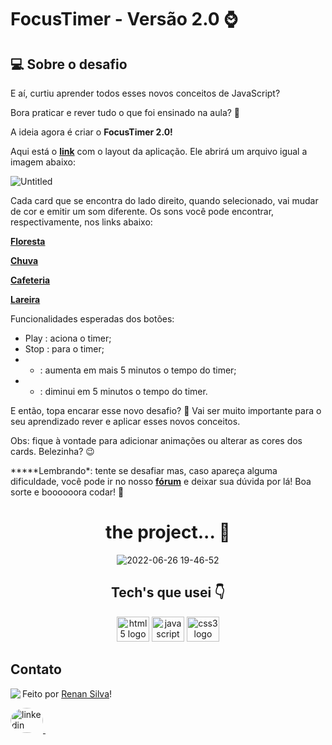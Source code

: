 # FocusTimer - Versão 2.0 ⌚️

## 💻 Sobre o desafio

E aí, curtiu aprender todos esses novos conceitos de JavaScript?

Bora praticar e rever tudo o que foi ensinado na aula? **💜**

A ideia agora é criar o **FocusTimer 2.0!**

Aqui está o [**link**](https://www.figma.com/file/Pw8yMsK7HFkD6aISZt6gPA/Stage-05---Focus-Timer-2.0/duplicate) com o layout da aplicação. Ele abrirá um arquivo igual a imagem abaixo:

![Untitled](https://s3-us-west-2.amazonaws.com/secure.notion-static.com/3acaacb2-9623-421d-9948-0c5d759d4186/Untitled.png)

Cada card que se encontra do lado direito, quando selecionado, vai mudar de cor e emitir um som diferente. Os sons você pode encontrar, respectivamente, nos links abaixo:

[**Floresta**](https://drive.google.com/file/d/1CRHkV72WUMdcqec5GT_KdsqFz0z3VAOA/view)

[**Chuva**](https://drive.google.com/file/d/1Ip8xBqAUJ-bty51Wz8JBtX_bWXCgA0P2/view)

[**Cafeteria**](https://drive.google.com/file/d/1OxLKpCwg2wrxXFNUHgZxJ51QEt0ac5RA/view)

[**Lareira**](https://drive.google.com/file/d/1MakaBPxJvTa_whaSM3kEbRcxiVd1GRCB/view)

Funcionalidades esperadas dos botões:

- Play : aciona o timer;
- Stop : para o timer;
- - : aumenta em mais 5 minutos o tempo do timer;
- - : diminui em 5 minutos o tempo do timer.

E então, topa encarar esse novo desafio? **💜**
Vai ser muito importante para o seu aprendizado rever e aplicar esses novos conceitos.

Obs: fique à vontade para adicionar animações ou alterar as cores dos cards. Belezinha? 😉

**\***Lembrando\*: tente se desafiar mas, caso apareça alguma dificuldade, você pode ir no nosso **[fórum](https://app.rocketseat.com.br/h/forum/explorer)** e deixar sua dúvida por lá!
Boa sorte e boooooora codar! **🚀**

<div align="center">

# the project... 🤩
![2022-06-26 19-46-52](https://user-images.githubusercontent.com/101990719/175839777-df4c2685-d237-4503-94f1-3f6247f24f77.gif)


<h2 align="center">Tech's que usei 👇</h2>


  <img src="https://cdn.jsdelivr.net/gh/devicons/devicon/icons/html5/html5-original.svg" height="40" width="52" alt="html5 logo"  />
  <img src="https://cdn.jsdelivr.net/gh/devicons/devicon/icons/javascript/javascript-original.svg" height="40" width="52" alt="javascript logo"  />
  <img src="https://cdn.jsdelivr.net/gh/devicons/devicon/icons/css3/css3-original.svg" height="40" width="52" alt="css3 logo"  />
 
</div>

## Contato

<img align="left" src="https://avatars.githubusercontent.com/renyzeraa?size=100">

Feito por [Renan Silva](https://github.com/renyzeraa)!

<a href="https://www.linkedin.com/in/renan-silva-307733224/" target="_blank">
    <img style="border-radius:50%;" src="https://raw.githubusercontent.com/maurodesouza/profile-readme-generator/master/src/assets/icons/social/linkedin/default.svg" width="52" height="40" alt="linkedin logo"  />
  </a>&nbsp;

<br clear="left"/>
